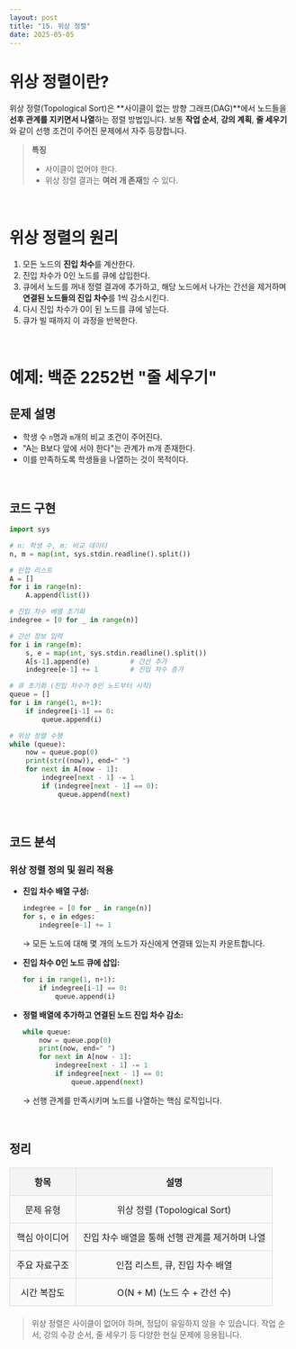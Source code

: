 ```yaml
---
layout: post
title: "15. 위상 정렬"
date: 2025-05-05
---
```


# 위상 정렬이란?

위상 정렬(Topological Sort)은 \*\*사이클이 없는 방향 그래프(DAG)\*\*에서 노드들을 **선후 관계를 지키면서 나열**하는 정렬 방법입니다. 보통 **작업 순서**, **강의 계획**, **줄 세우기**와 같이 선행 조건이 주어진 문제에서 자주 등장합니다.

> **특징**
>
> * 사이클이 없어야 한다.
> * 위상 정렬 결과는 **여러 개 존재**할 수 있다.

<br>

# 위상 정렬의 원리

1. 모든 노드의 **진입 차수**를 계산한다.
2. 진입 차수가 0인 노드를 큐에 삽입한다.
3. 큐에서 노드를 꺼내 정렬 결과에 추가하고, 해당 노드에서 나가는 간선을 제거하며 **연결된 노드들의 진입 차수**를 1씩 감소시킨다.
4. 다시 진입 차수가 0이 된 노드를 큐에 넣는다.
5. 큐가 빌 때까지 이 과정을 반복한다.

<br>

# 예제: 백준 2252번 "줄 세우기"

## 문제 설명

* 학생 수 `n`명과 `m`개의 비교 조건이 주어진다.
* "A는 B보다 앞에 서야 한다"는 관계가 m개 존재한다.
* 이를 만족하도록 학생들을 나열하는 것이 목적이다.

<br>

## 코드 구현

```python
import sys

# n: 학생 수, m: 비교 데이터
n, m = map(int, sys.stdin.readline().split())

# 인접 리스트
A = []
for i in range(n):
    A.append(list())

# 진입 차수 배열 초기화
indegree = [0 for _ in range(n)]

# 간선 정보 입력
for i in range(m):
    s, e = map(int, sys.stdin.readline().split())
    A[s-1].append(e)          # 간선 추가
    indegree[e-1] += 1        # 진입 차수 증가

# 큐 초기화 (진입 차수가 0인 노드부터 시작)
queue = []
for i in range(1, n+1):
    if indegree[i-1] == 0:
        queue.append(i)

# 위상 정렬 수행
while (queue):
    now = queue.pop(0)
    print(str((now)), end=" ")
    for next in A[now - 1]:
        indegree[next - 1] -= 1
        if (indegree[next - 1] == 0):
            queue.append(next)
```

<br>

## 코드 분석

### 위상 정렬 정의 및 원리 적용

* **진입 차수 배열 구성:**

  ```python
  indegree = [0 for _ in range(n)]
  for s, e in edges:
      indegree[e-1] += 1
  ```

  → 모든 노드에 대해 몇 개의 노드가 자신에게 연결돼 있는지 카운트합니다.

* **진입 차수 0인 노드 큐에 삽입:**

  ```python
  for i in range(1, n+1):
      if indegree[i-1] == 0:
          queue.append(i)
  ```

* **정렬 배열에 추가하고 연결된 노드 진입 차수 감소:**

  ```python
  while queue:
      now = queue.pop(0)
      print(now, end=" ")
      for next in A[now - 1]:
          indegree[next - 1] -= 1
          if indegree[next - 1] == 0:
              queue.append(next)
  ```

  → 선행 관계를 만족시키며 노드를 나열하는 핵심 로직입니다.

<br>

## 정리

| 항목      | 설명                          |
| ------- | --------------------------- |
| 문제 유형   | 위상 정렬 (Topological Sort)    |
| 핵심 아이디어 | 진입 차수 배열을 통해 선행 관계를 제거하며 나열 |
| 주요 자료구조 | 인접 리스트, 큐, 진입 차수 배열         |
| 시간 복잡도  | O(N + M) (노드 수 + 간선 수)      |

> 위상 정렬은 사이클이 없어야 하며, 정답이 유일하지 않을 수 있습니다.
> 작업 순서, 강의 수강 순서, 줄 세우기 등 다양한 현실 문제에 응용됩니다.

<style>
  table {
    width: 100%;
    border-collapse: collapse;
    margin: 20px 0;
  }

  th, td {
    border: 2px solid #333;
    padding: 12px;
    text-align: center;
  }

  th {
    background-color: #f4f4f4;
    font-weight: bold;
  }

  td {
    background-color: #fafafa;
  }

  table th, table td {
    border: 1px solid #ddd;
  }
</style>
